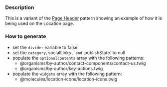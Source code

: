 ### Description
This is a variant of the [Page Header](./?p=organisms-page-header) pattern showing an example of how it is being used on the Location page.

### How to generate
* set the `divider` variable to false
* set the `category`, socialLinks`, and `publishState` to null
* populate the `optionalContents` array with the following patterns:
  * @organisms/by-author/contact-components/contact-us.twig
  * @organisms/by-author/key-actions.twig
* populate the `widgets` array with the following pattern:
  * @molecules/location-icons/location-icons.twig
